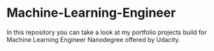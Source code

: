 # Machine-Learning-Engineer
In this repository you can take a look at my portfolio projects build for Machine Learning Engineer Nanodegree offered by Udacity.
